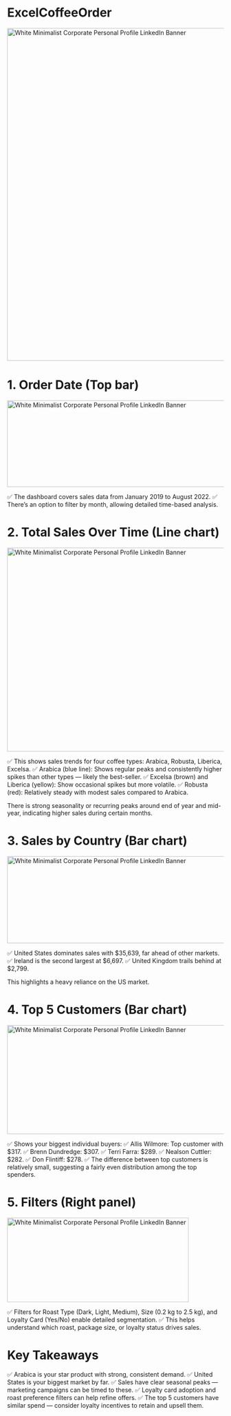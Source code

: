 # ExcelCoffeeOrder

<img width="1573" height="772" alt="White Minimalist Corporate Personal Profile LinkedIn Banner" src="https://github.com/user-attachments/assets/28b8ffc9-bb08-491f-91ae-460198a76267" />

# 1. Order Date (Top bar)

<img width="1127" height="201" alt="White Minimalist Corporate Personal Profile LinkedIn Banner" src="https://github.com/user-attachments/assets/4fb521fb-a53b-4a4c-9355-b5964a1e47e9" />

✅ The dashboard covers sales data from January 2019 to August 2022.
✅ There’s an option to filter by month, allowing detailed time-based analysis.

# 2. Total Sales Over Time (Line chart)

<img width="962" height="473" alt="White Minimalist Corporate Personal Profile LinkedIn Banner" src="https://github.com/user-attachments/assets/cf906b74-6b51-4c46-92c0-26e6a5f53855" />

✅ This shows sales trends for four coffee types: Arabica, Robusta, Liberica, Excelsa.
✅ Arabica (blue line): Shows regular peaks and consistently higher spikes than other types — likely the best-seller.
✅ Excelsa (brown) and Liberica (yellow): Show occasional spikes but more volatile.
✅ Robusta (red): Relatively steady with modest sales compared to Arabica.

There is strong seasonality or recurring peaks around end of year and mid-year, indicating higher sales during certain months.

# 3. Sales by Country (Bar chart)

<img width="572" height="202" alt="White Minimalist Corporate Personal Profile LinkedIn Banner" src="https://github.com/user-attachments/assets/b2ddd5c9-4e9b-4bdb-bef1-dee8155c8c2a" />

✅ United States dominates sales with $35,639, far ahead of other markets.
✅ Ireland is the second largest at $6,697.
✅ United Kingdom trails behind at $2,799.

This highlights a heavy reliance on the US market.

# 4. Top 5 Customers (Bar chart)

<img width="576" height="253" alt="White Minimalist Corporate Personal Profile LinkedIn Banner" src="https://github.com/user-attachments/assets/f50e90f4-6933-47b0-8e18-1761e8977e02" />

✅ Shows your biggest individual buyers:
✅ Allis Wilmore: Top customer with $317.
✅ Brenn Dundredge: $307.
✅ Terri Farra: $289.
✅ Nealson Cuttler: $282.
✅ Don Flintiff: $278.
✅ The difference between top customers is relatively small, suggesting a fairly even distribution among the top spenders.

# 5. Filters (Right panel)

<img width="422" height="196" alt="White Minimalist Corporate Personal Profile LinkedIn Banner" src="https://github.com/user-attachments/assets/c4935975-a9c8-43fb-bd51-a0ca67991c69" />

✅ Filters for Roast Type (Dark, Light, Medium), Size (0.2 kg to 2.5 kg), and Loyalty Card (Yes/No) enable detailed segmentation.
✅ This helps understand which roast, package size, or loyalty status drives sales.

# Key Takeaways

✅ Arabica is your star product with strong, consistent demand.
✅ United States is your biggest market by far.
✅ Sales have clear seasonal peaks — marketing campaigns can be timed to these.
✅ Loyalty card adoption and roast preference filters can help refine offers.
✅ The top 5 customers have similar spend — consider loyalty incentives to retain and upsell them.
